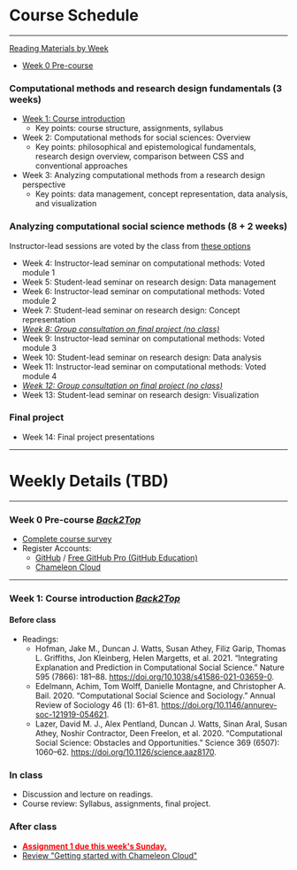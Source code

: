 # Course Schedule
---

[Reading Materials by Week](https://utexas.instructure.com/courses/1261330/files)

- [Week 0 Pre-course](#w0)

### Computational methods and research design fundamentals (3 weeks)

- [Week 1: Course introduction](#w1)
	- Key points: course structure, assignments, syllabus
- Week 2: Computational methods for social sciences: Overview
	- Key points: philosophical and epistemological fundamentals, research design overview, comparison between CSS and conventional approaches
- Week 3: Analyzing computational methods from a research design perspective
	- Key points: data management, concept representation, data analysis, and visualization

<!-- 
- [Week 3: Efficient algorithm, data management and documentation, automated workflow](#w3)
	- Key points: algorithm optimization, iteration, automation, workflow, version control
- Week 4: Data reduction, validation, and robustness (TBD)
 -->

### Analyzing computational social science methods (8 + 2 weeks)

Instructor-lead sessions are voted by the class from [these options](/voted_options)

- Week 4: Instructor-lead seminar on computational methods: Voted module 1
- Week 5: Student-lead seminar on research design: Data management
- Week 6: Instructor-lead seminar on computational methods: Voted module 2
- Week 7: Student-lead seminar on research design: Concept representation
- _<u>Week 8: Group consultation on final project (no class)</u>_
- Week 9: Instructor-lead seminar on computational methods: Voted module 3
- Week 10: Student-lead seminar on research design: Data analysis
- Week 11: Instructor-lead seminar on computational methods: Voted module 4
- _<u>Week 12: Group consultation on final project (no class)</u>_
- Week 13: Student-lead seminar on research design: Visualization

### Final project
- Week 14: Final project presentations

---
# Weekly Details (TBD)
---

### <a name="w0"> Week 0 Pre-course </a>	[_Back2Top_](#)
- [Complete course survey](#)
- Register Accounts:
	- [GitHub](https://github.com/) / [Free GitHub Pro (GitHub Education)](https://education.github.com/students)
	- [Chameleon Cloud](https://www.chameleoncloud.org/)


---
### <a name="w1"> Week 1: Course introduction </a>	[_Back2Top_](#)

#### Before class
- Readings:
	- Hofman, Jake M., Duncan J. Watts, Susan Athey, Filiz Garip, Thomas L. Griffiths, Jon Kleinberg, Helen Margetts, et al. 2021. “Integrating Explanation and Prediction in Computational Social Science.” Nature 595 (7866): 181–88. https://doi.org/10.1038/s41586-021-03659-0.
	- Edelmann, Achim, Tom Wolff, Danielle Montagne, and Christopher A. Bail. 2020. “Computational Social Science and Sociology.” Annual Review of Sociology 46 (1): 61–81. https://doi.org/10.1146/annurev-soc-121919-054621.
	- Lazer, David M. J., Alex Pentland, Duncan J. Watts, Sinan Aral, Susan Athey, Noshir Contractor, Deen Freelon, et al. 2020. “Computational Social Science: Obstacles and Opportunities.” Science 369 (6507): 1060–62. https://doi.org/10.1126/science.aaz8170.

### In class
- Discussion and lecture on readings.
- Course review: Syllabus, assignments, final project.

### After class
- [<span style="color:red">**Assignment 1 due this week's Sunday.**</span>](/open_data/assignments/#a1)
- [Review "Getting started with Chameleon Cloud"](https://chameleoncloud.readthedocs.io/en/latest/getting-started/index.html)
<!-- - Recommended course: [Introduction to Git for Data Science](https://www.datacamp.com/courses/introduction-to-git-for-data-science) (4 hours) -->

<!-- 
---
### <a name="w2"> Week 2: Data management and documentation </a>	[_Back2Top_](#)

#### Before class
- Readings:
	- GS: All chapters excluding "Automation."
	- Wilson, Greg, Jennifer Bryan, Karen Cranston, Justin Kitzes, Lex Nederbragt, and Tracy K. Teal. 2017. “Good Enough Practices in Scientific Computing.” PLOS Computational Biology 13 (6): e1005510. https://doi.org/10.1371/journal.pcbi.1005510.

#### In class
- Discussion and lecture on readings.
- Hands-on: Setup a cloud computing server with Chameleon Cloud
	- Start an instance on [Chameleon Cloud](https://chameleoncloud.readthedocs.io/en/latest/getting-started/index.html)
	- Install [Anaconda Python](https://www.anaconda.com/distribution/) and [Jupyter Notebook](https://jupyter-notebook.readthedocs.io/en/stable/public_server.html).
	- Snapshot the instance [as an image](https://chameleoncloud.readthedocs.io/en/latest/technical/images.html).

#### After class
- [<span style="color:red">**Assignment 2 due this week's Sunday.**</span>](/open_data/assignments/#a2)


---
### <a name="w3"> Week 3: Efficient algorithm and automated workflow </a>	[_Back2Top_](#)

#### Before class
- Readings:
	- Bird, Steven, Ewan Klein, and Edward Loper. 2009. “Writing Structured Programs.” In Natural Language Processing with Python. Beijing ; Cambridge [Mass.]: O’Reilly.
	- GS: Automation.

#### In class
- Discussion and lecture on readings.
- Hands-on:
	- Let's use [JupyterHub Server](https://chameleoncloud.readthedocs.io/en/latest/technical/jupyter.html) on Chameleon Cloud.
	- Install [`htop`](https://hisham.hm/htop/) (not easy):
		```
		$ sudo apt-get update
		$ sudo apt-get install build-essential
		$ sudo apt-get install libncurses5-dev libncursesw5-dev
		$ wget https://hisham.hm/htop/releases/2.2.0/htop-2.2.0.tar.gz
		$ tar xvfvz htop-2.2.0.tar.gz
		$ cd htop-2.2.0
		$ ./configure; make; sudo make install
		```
	- Define a function then parallel a job.

#### After class
- Recommended course: [Python Data Science Toolbox (Part 1)](https://www.datacamp.com/courses/python-data-science-toolbox-part-1) (3 hours)



 -->